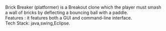 Brick Breaker (platformer) is a Breakout clone which the player must smash a wall of bricks by deflecting a bouncing ball with a paddle.                                
Features : it features both a GUI and command-line interface.                                                                                                                      
Tech Stack: java,swing,Eclipse.
